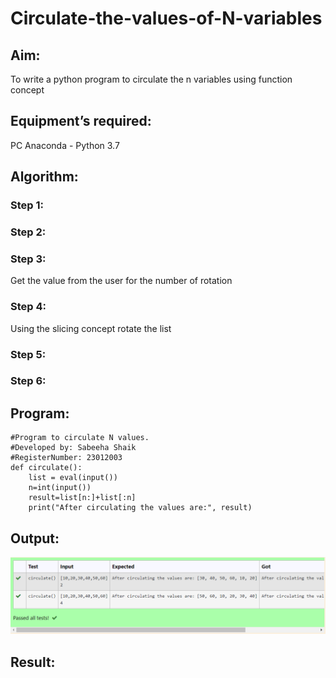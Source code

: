 # Circulate-the-values-of-N-variables
## Aim:
To write a python program to circulate the n variables using function concept
## Equipment’s required:
PC
Anaconda - Python 3.7
## Algorithm: 
### Step 1: 
### Step 2: 
### Step 3: 
Get the value from the user for the number of rotation
### Step 4: 
Using the slicing concept rotate the list

### Step 5: 
### Step 6: 
## Program:
```
#Program to circulate N values.
#Developed by: Sabeeha Shaik
#RegisterNumber: 23012003
def circulate():
    list = eval(input())
    n=int(input())
    result=list[n:]+list[:n]
    print("After circulating the values are:", result)
```

## Output:
![Alt text](2.jpg.png)

## Result:
